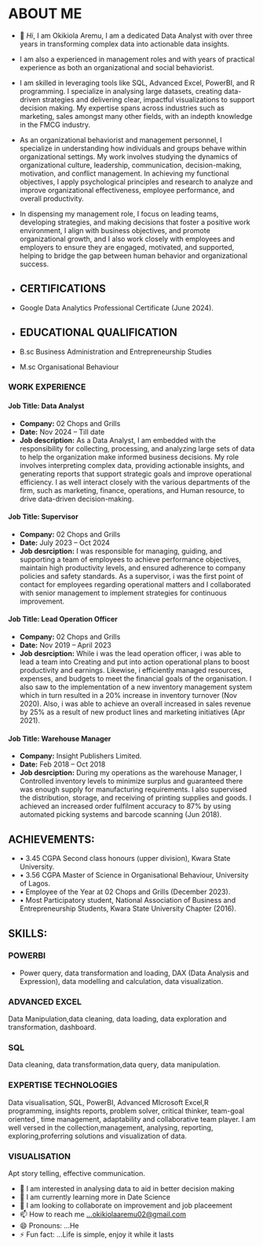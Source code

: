 # ABOUT ME
- 👋 _Hi_, I am Okikiola Aremu, I am a dedicated Data Analyst with over three years in transforming complex data into actionable data insights.
- I am also a experienced in management roles and with years of practical experience as both an organizational and social behaviorist.
- I am skilled in leveraging tools like SQL, Advanced Excel, PowerBI, and R programming. I specialize in analysing large datasets, creating data-driven strategies and delivering clear, impactful visualizations to support decision making. My expertise spans across industries such as marketing, sales amongst many other fields, with an indepth knowledge in the FMCG industry.
- As an organizational behaviorist and management personnel, I specialize in understanding how individuals and groups behave within organizational settings. My work involves studying the dynamics of organizational culture, leadership, communication, decision-making, motivation, and conflict management. In achieving my functional objectives, I apply psychological principles and research to analyze and improve organizational effectiveness, employee performance, and overall productivity.
- In dispensing my management role, I focus on leading teams, developing strategies, and making decisions that foster a positive work environment, I align with business objectives, and promote organizational growth, and I also work closely with employees and employers to ensure they are engaged, motivated, and supported, helping to bridge the gap between human behavior and organizational success.

- ## CERTIFICATIONS
- Google Data Analytics Professional Certificate (June 2024).

- ## EDUCATIONAL QUALIFICATION
- B.sc Business Administration and Entrepreneurship Studies
- M.sc Organisational Behaviour

### WORK EXPERIENCE
#### **Job Title:** Data Analyst
- **Company:** 02 Chops and Grills
- **Date:** Nov 2024 – Till date
- **Job description:** As a Data Analyst, I am embedded with the responsibility for collecting, processing, and analyzing large sets of data to help the organization make informed business decisions. My role involves interpreting complex data, providing actionable insights, and generating reports that support strategic goals and improve operational efficiency. I as well interact closely with the various departments of the firm, such as marketing, finance, operations, and Human resource, to drive data-driven decision-making.

#### **Job Title:** Supervisor
- **Company:** 02 Chops and Grills
- **Date:** July 2023 – Oct 2024
- **Job desrciption:** I was responsible for managing, guiding, and supporting a team of employees to achieve performance objectives, maintain high productivity levels, and ensured adherence to company policies and safety standards. As a supervisor, i was the first point of contact for employees regarding operational matters and I collaborated with senior management to implement strategies for continuous improvement.

#### **Job Title:** Lead Operation Officer
- **Company:** 02 Chops and Grills
- **Date:** Nov 2019 – April 2023
- **Job desrciption:** While i was the lead operation officer, i was able to lead a team into Creating and put into action operational plans to boost productivity and earnings. Likewise, i efficiently managed resources, expenses, and budgets to meet the financial goals of the organisation. I also saw to the implementation of a new inventory management system which in turn resulted in a 20% increase in inventory turnover (Nov 2020). Also, i was able to achieve an overall increased in sales revenue by 25% as a result of new product lines and marketing initiatives (Apr 2021).

#### **Job Title:** Warehouse Manager
- **Company:** Insight Publishers Limited.	
- **Date:** Feb 2018 – Oct 2018
- **Job desrciption:** During my operations as the warehouse Manager, I Controlled inventory levels to minimize surplus and guaranteed there was enough supply for manufacturing requirements. I also supervised the distribution, storage, and receiving of printing supplies and goods. I achieved an increased order fulfilment accuracy to 87% by using automated picking systems and barcode scanning (Jun 2018).

## ACHIEVEMENTS:
- • 3.45 CGPA Second class honours (upper division), Kwara State University.
- • 3.56 CGPA Master of Science in Organisational Behaviour, University of Lagos.
- • Employee of the Year at 02 Chops and Grills (December 2023).
- • Most Participatory student, National Association of Business and Entrepreneurship Students, Kwara State University Chapter (2016).

## SKILLS:
### POWERBI
- Power query, data transformation and loading, DAX (Data Analysis and Expression), data modelling and calculation, data visualization.
### ADVANCED EXCEL
Data Manipulation,data cleaning, data loading, data exploration and transformation, dashboard.

### SQL
Data cleaning, data transformation,data query, data manipulation.

### EXPERTISE TECHNOLOGIES
Data visualisation, SQL, PowerBI, Advanced MIcrosoft Excel,R programming, insights reports, problem solver, critical thinker, team-goal oriented , time management, adaptability and collaborative team player.
I am well versed in the collection,management, analysing, reporting, exploring,proferring solutions and visualization of data.

### VISUALISATION
Apt story telling, effective communication.

- 👀 I am interested in analysing data to aid in better decision making
- 🌱 I am currently learning more in Date Science
- 💞️ I am looking to collaborate on improvement and job placeement
- 📫 How to reach me ...okikiolaaremu02@gmail.com
- 😄 Pronouns: ...He
- ⚡ Fun fact: ...Life is simple, enjoy it while it lasts 

<!---
Okikiolaaremu/Okikiolaaremu is a ✨ special ✨ repository because its `README.md` (this file) appears on your GitHub profile.
You can click the Preview link to take a look at your changes.
--->

